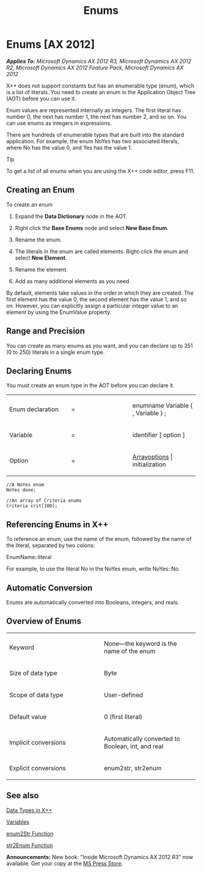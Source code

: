 ﻿---
title: Enums
TOCTitle: Enums
ms:assetid: e738f221-a042-4f21-a45d-f65c643ca099
ms:mtpsurl: https://msdn.microsoft.com/en-us/library/Aa881702(v=AX.60)
ms:contentKeyID: 35253222
ms.date: 05/18/2015
mtps_version: v=AX.60
---

# Enums [AX 2012]


_**Applies To:** Microsoft Dynamics AX 2012 R3, Microsoft Dynamics AX 2012 R2, Microsoft Dynamics AX 2012 Feature Pack, Microsoft Dynamics AX 2012_

X++ does not support constants but has an enumerable type (enum), which is a list of literals. You need to create an enum in the Application Object Tree (AOT) before you can use it.

Enum values are represented internally as integers. The first literal has number 0, the next has number 1, the next has number 2, and so on. You can use enums as integers in expressions.

There are hundreds of enumerable types that are built into the standard application. For example, the enum NoYes has two associated literals, where No has the value 0, and Yes has the value 1.


> [!TIP]
> <P>To get a list of all enums when you are using the X++ code editor, press F11.</P>



## Creating an Enum

To create an enum

1.  Expand the **Data Dictionary** node in the AOT.

2.  Right click the **Base Enums** node and select **New Base Enum**.

3.  Rename the enum.

4.  The literals in the enum are called elements. Right-click the enum and select **New Element**.

5.  Rename the element.

6.  Add as many additional elements as you need.

By default, elements take values in the order in which they are created. The first element has the value 0, the second element has the value 1, and so on. However, you can explicitly assign a particular integer value to an element by using the EnumValue property.

## Range and Precision

You can create as many enums as you want, and you can declare up to 251 (0 to 250) literals in a single enum type.

## Declaring Enums

You must create an enum type in the AOT before you can declare it.

<table>
<colgroup>
<col style="width: 33%" />
<col style="width: 33%" />
<col style="width: 33%" />
</colgroup>
<tbody>
<tr class="odd">
<td><p>Enum declaration</p></td>
<td><p>=</p></td>
<td><p>enumname Variable { , Variable } ;</p></td>
</tr>
<tr class="even">
<td><p>Variable</p></td>
<td><p>=</p></td>
<td><p>identifier [ option ]</p></td>
</tr>
<tr class="odd">
<td><p>Option</p></td>
<td><p>=</p></td>
<td><p><a href="arrays.md">Arrayoptions</a> | initialization</p></td>
</tr>
</tbody>
</table>


    //A NoYes enum
    NoYes done;
     
    //An array of Criteria enums 
    Criteria crit[100];

## Referencing Enums in X++

To reference an enum, use the name of the enum, followed by the name of the literal, separated by two colons:

EnumName::literal

For example, to use the literal No in the NoYes enum, write NoYes::No.

## Automatic Conversion

Enums are automatically converted into Booleans, integers, and reals.

## Overview of Enums

<table>
<colgroup>
<col style="width: 50%" />
<col style="width: 50%" />
</colgroup>
<tbody>
<tr class="odd">
<td><p>Keyword</p></td>
<td><p>None—the keyword is the name of the enum</p></td>
</tr>
<tr class="even">
<td><p>Size of data type</p></td>
<td><p>Byte</p></td>
</tr>
<tr class="odd">
<td><p>Scope of data type</p></td>
<td><p>User-defined</p></td>
</tr>
<tr class="even">
<td><p>Default value</p></td>
<td><p>0 (first literal)</p></td>
</tr>
<tr class="odd">
<td><p>Implicit conversions</p></td>
<td><p>Automatically converted to Boolean, int, and real</p></td>
</tr>
<tr class="even">
<td><p>Explicit conversions</p></td>
<td><p>enum2str, str2enum</p></td>
</tr>
</tbody>
</table>


## See also

[Data Types in X++](data-types-in-x.md)

[Variables](variables.md)

[enum2Str Function](https://msdn.microsoft.com/en-us/library/aa845422\(v=ax.60\))

[str2Enum Function](https://msdn.microsoft.com/en-us/library/aa655065\(v=ax.60\))

  
**Announcements:** New book: "Inside Microsoft Dynamics AX 2012 R3" now available. Get your copy at the [MS Press Store](https://www.microsoftpressstore.com/store/inside-microsoft-dynamics-ax-2012-r3-9780735685109).

